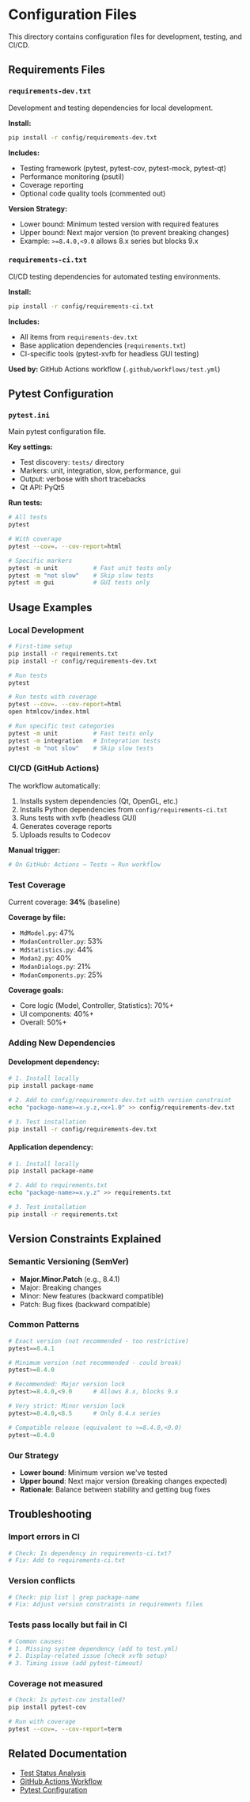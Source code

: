 # Configuration Files

This directory contains configuration files for development, testing, and CI/CD.

## Requirements Files

### `requirements-dev.txt`
Development and testing dependencies for local development.

**Install:**
```bash
pip install -r config/requirements-dev.txt
```

**Includes:**
- Testing framework (pytest, pytest-cov, pytest-mock, pytest-qt)
- Performance monitoring (psutil)
- Coverage reporting
- Optional code quality tools (commented out)

**Version Strategy:**
- Lower bound: Minimum tested version with required features
- Upper bound: Next major version (to prevent breaking changes)
- Example: `>=8.4.0,<9.0` allows 8.x series but blocks 9.x

### `requirements-ci.txt`
CI/CD testing dependencies for automated testing environments.

**Install:**
```bash
pip install -r config/requirements-ci.txt
```

**Includes:**
- All items from `requirements-dev.txt`
- Base application dependencies (`requirements.txt`)
- CI-specific tools (pytest-xvfb for headless GUI testing)

**Used by:** GitHub Actions workflow (`.github/workflows/test.yml`)

## Pytest Configuration

### `pytest.ini`
Main pytest configuration file.

**Key settings:**
- Test discovery: `tests/` directory
- Markers: unit, integration, slow, performance, gui
- Output: verbose with short tracebacks
- Qt API: PyQt5

**Run tests:**
```bash
# All tests
pytest

# With coverage
pytest --cov=. --cov-report=html

# Specific markers
pytest -m unit          # Fast unit tests only
pytest -m "not slow"    # Skip slow tests
pytest -m gui           # GUI tests only
```

## Usage Examples

### Local Development

```bash
# First-time setup
pip install -r requirements.txt
pip install -r config/requirements-dev.txt

# Run tests
pytest

# Run tests with coverage
pytest --cov=. --cov-report=html
open htmlcov/index.html

# Run specific test categories
pytest -m unit          # Fast tests only
pytest -m integration   # Integration tests
pytest -m "not slow"    # Skip slow tests
```

### CI/CD (GitHub Actions)

The workflow automatically:
1. Installs system dependencies (Qt, OpenGL, etc.)
2. Installs Python dependencies from `config/requirements-ci.txt`
3. Runs tests with xvfb (headless GUI)
4. Generates coverage reports
5. Uploads results to Codecov

**Manual trigger:**
```bash
# On GitHub: Actions → Tests → Run workflow
```

### Test Coverage

Current coverage: **34%** (baseline)

**Coverage by file:**
- `MdModel.py`: 47%
- `ModanController.py`: 53%
- `MdStatistics.py`: 44%
- `Modan2.py`: 40%
- `ModanDialogs.py`: 21%
- `ModanComponents.py`: 25%

**Coverage goals:**
- Core logic (Model, Controller, Statistics): 70%+
- UI components: 40%+
- Overall: 50%+

### Adding New Dependencies

#### Development dependency:
```bash
# 1. Install locally
pip install package-name

# 2. Add to config/requirements-dev.txt with version constraint
echo "package-name>=x.y.z,<x+1.0" >> config/requirements-dev.txt

# 3. Test installation
pip install -r config/requirements-dev.txt
```

#### Application dependency:
```bash
# 1. Install locally
pip install package-name

# 2. Add to requirements.txt
echo "package-name>=x.y.z" >> requirements.txt

# 3. Test installation
pip install -r requirements.txt
```

## Version Constraints Explained

### Semantic Versioning (SemVer)
- **Major.Minor.Patch** (e.g., 8.4.1)
- Major: Breaking changes
- Minor: New features (backward compatible)
- Patch: Bug fixes (backward compatible)

### Common Patterns

```python
# Exact version (not recommended - too restrictive)
pytest==8.4.1

# Minimum version (not recommended - could break)
pytest>=8.4.0

# Recommended: Major version lock
pytest>=8.4.0,<9.0      # Allows 8.x, blocks 9.x

# Very strict: Minor version lock
pytest>=8.4.0,<8.5      # Only 8.4.x series

# Compatible release (equivalent to >=8.4.0,<9.0)
pytest~=8.4.0
```

### Our Strategy
- **Lower bound**: Minimum version we've tested
- **Upper bound**: Next major version (breaking changes expected)
- **Rationale**: Balance between stability and getting bug fixes

## Troubleshooting

### Import errors in CI
```bash
# Check: Is dependency in requirements-ci.txt?
# Fix: Add to requirements-ci.txt
```

### Version conflicts
```bash
# Check: pip list | grep package-name
# Fix: Adjust version constraints in requirements files
```

### Tests pass locally but fail in CI
```bash
# Common causes:
# 1. Missing system dependency (add to test.yml)
# 2. Display-related issue (check xvfb setup)
# 3. Timing issue (add pytest-timeout)
```

### Coverage not measured
```bash
# Check: Is pytest-cov installed?
pip install pytest-cov

# Run with coverage
pytest --cov=. --cov-report=term
```

## Related Documentation

- [Test Status Analysis](../devlog/20251004_066_test_status_analysis.md)
- [GitHub Actions Workflow](../.github/workflows/test.yml)
- [Pytest Configuration](pytest.ini)
